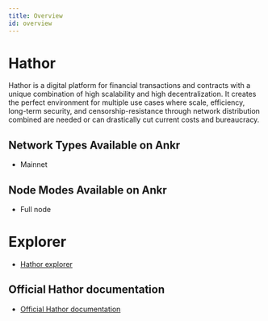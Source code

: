 ```yaml
---
title: Overview
id: overview
---
```


# Hathor

Hathor is a digital platform for financial transactions and contracts with a unique combination of high scalability and high decentralization. It creates the perfect environment for multiple use cases where scale, efficiency, long-term security, and censorship-resistance through network distribution combined are needed or can drastically cut current costs and bureaucracy.

## Network Types Available on Ankr
* Mainnet

## Node Modes Available on Ankr
* Full node

# Explorer

* [Hathor explorer](https://explorer.hathor.network/)

## Official Hathor documentation 
* [Official Hathor documentation](https://docs.hathor.network/) 
